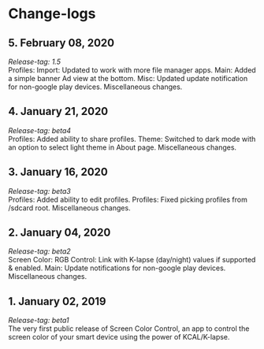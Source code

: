 # Change-logs

## 5. February 08, 2020
*Release-tag: 1.5*<br>
Profiles: Import: Updated to work with more file manager apps. Main: Added a simple banner Ad view at the bottom. Misc: Updated update notification for non-google play devices. Miscellaneous changes.

## 4. January 21, 2020
*Release-tag: beta4*<br>
Profiles: Added ability to share profiles. Theme: Switched to dark mode with an option to select light theme in About page. Miscellaneous changes.

## 3. January 16, 2020
*Release-tag: beta3*<br>
Profiles: Added ability to edit profiles. Profiles: Fixed picking profiles from /sdcard root. Miscellaneous changes.

## 2. January 04, 2020
*Release-tag: beta2*<br>
Screen Color: RGB Control: Link with K-lapse (day/night) values if supported & enabled. Main: Update notifications for non-google play devices. Miscellaneous changes.

## 1. January 02, 2019
*Release-tag: beta1*<br>
The very first public release of Screen Color Control, an app to control the screen color of your smart device using the power of KCAL/K-lapse.
